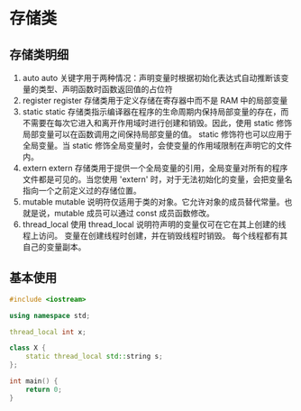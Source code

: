 # 存储类

## 存储类明细
1. auto
auto 关键字用于两种情况：声明变量时根据初始化表达式自动推断该变量的类型、声明函数时函数返回值的占位符
2. register
register 存储类用于定义存储在寄存器中而不是 RAM 中的局部变量
3. static
static 存储类指示编译器在程序的生命周期内保持局部变量的存在，而不需要在每次它进入和离开作用域时进行创建和销毁。因此，使用 static 修饰局部变量可以在函数调用之间保持局部变量的值。
static 修饰符也可以应用于全局变量。当 static 修饰全局变量时，会使变量的作用域限制在声明它的文件内。
4. extern
extern 存储类用于提供一个全局变量的引用，全局变量对所有的程序文件都是可见的。当您使用 'extern' 时，对于无法初始化的变量，会把变量名指向一个之前定义过的存储位置。
5. mutable
mutable 说明符仅适用于类的对象。它允许对象的成员替代常量。也就是说，mutable 成员可以通过 const 成员函数修改。
6. thread_local
使用 thread_local 说明符声明的变量仅可在它在其上创建的线程上访问。 变量在创建线程时创建，并在销毁线程时销毁。 每个线程都有其自己的变量副本。

## 基本使用
```cpp
#include <iostream>

using namespace std;

thread_local int x;

class X {
    static thread_local std::string s;
};

int main() {
    return 0;
}
```